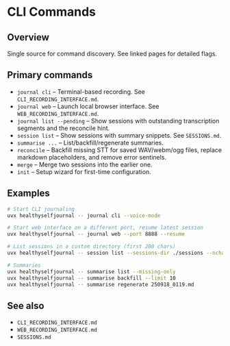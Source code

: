 # CLI Commands

## Overview
Single source for command discovery. See linked pages for detailed flags.

## Primary commands

- `journal cli` – Terminal-based recording. See `CLI_RECORDING_INTERFACE.md`.
- `journal web` – Launch local browser interface. See `WEB_RECORDING_INTERFACE.md`.
- `journal list --pending` – Show sessions with outstanding transcription segments and the reconcile hint.
- `session list` – Show sessions with summary snippets. See `SESSIONS.md`.
- `summarise ...` – List/backfill/regenerate summaries.
- `reconcile` – Backfill missing STT for saved WAV/webm/ogg files, replace markdown placeholders, and remove error sentinels.
- `merge` – Merge two sessions into the earlier one.
- `init` – Setup wizard for first-time configuration.

## Examples

```bash
# Start CLI journaling
uvx healthyselfjournal -- journal cli --voice-mode

# Start web interface on a different port, resume latest session
uvx healthyselfjournal -- journal web --port 8888 --resume

# List sessions in a custom directory (first 200 chars)
uvx healthyselfjournal -- session list --sessions-dir ./sessions --nchars 200

# Summaries
uvx healthyselfjournal -- summarise list --missing-only
uvx healthyselfjournal -- summarise backfill --limit 10
uvx healthyselfjournal -- summarise regenerate 250918_0119.md
```

## See also

- `CLI_RECORDING_INTERFACE.md`
- `WEB_RECORDING_INTERFACE.md`
- `SESSIONS.md`
